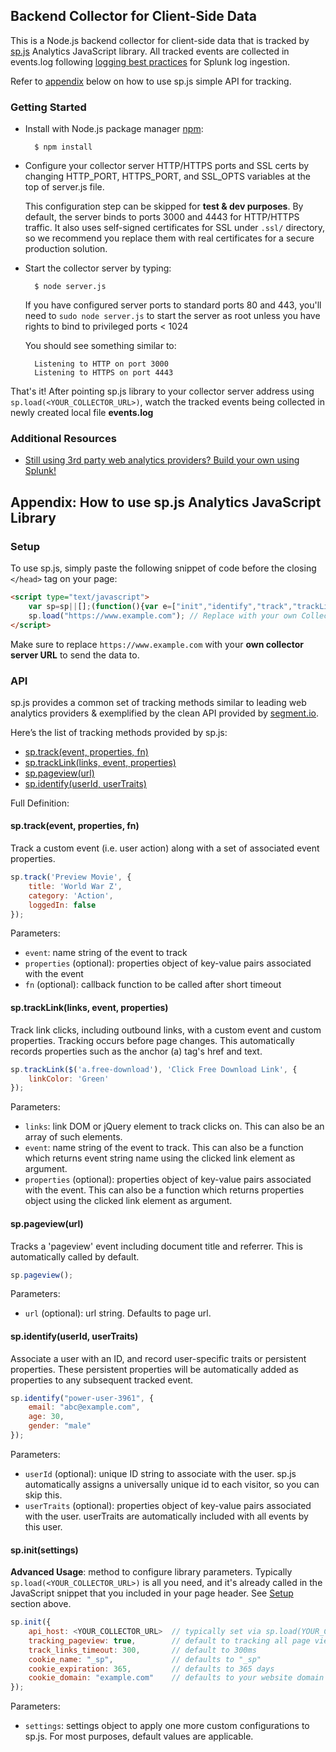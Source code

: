 ## Backend Collector for Client-Side Data
This is a Node.js backend collector for client-side data that is tracked by [sp.js](#appendix-how-to-use-spjs-analytics-javascript-library) Analytics JavaScript library.
All tracked events are collected in events.log following [logging best practices](http://dev.splunk.com/view/logging-best-practices/SP-CAAADP6) for Splunk log ingestion.

Refer to [appendix](#appendix-how-to-use-spjs-analytics-javascript-library) below on how to use sp.js simple API for tracking.

### Getting Started
* Install with Node.js package manager [npm](http://npmjs.org/):

        $ npm install

* Configure your collector server HTTP/HTTPS ports and SSL certs by changing HTTP_PORT, HTTPS_PORT, and SSL_OPTS variables at the top of server.js file.
	
	This configuration step can be skipped for **test & dev purposes**. By default, the server binds to ports 3000 and 4443 for HTTP/HTTPS traffic. It also uses self-signed certificates for SSL under `.ssl/` directory, so we recommend you replace them with real certificates for a secure production solution.

* Start the collector server by typing:

		$ node server.js
		
	If you have configured server ports to standard ports 80 and 443, you'll need to `sudo node server.js` to start the server as root unless you have rights to bind to privileged ports < 1024
	
	You should see something similar to:

    	Listening to HTTP on port 3000
    	Listening to HTTPS on port 4443

That's it!
After pointing sp.js library to your collector server address using `sp.load(<YOUR_COLLECTOR_URL>)`, watch the tracked events being collected in newly created local file **events.log**

### Additional Resources

* [Still using 3rd party web analytics providers? Build your own using Splunk!](http://blogs.splunk.com/2013/10/17/still-using-3rd-party-web-analytics-providers-build-your-own-using-splunk/)

## Appendix: How to use sp.js Analytics JavaScript Library
### Setup
To use sp.js, simply paste the following snippet of code before the closing `</head>` tag on your page:
```html
<script type="text/javascript">
    var sp=sp||[];(function(){var e=["init","identify","track","trackLink","pageview"],t=function(e){return function(){sp.push([e].concat(Array.prototype.slice.call(arguments,0)))}};for(var n=0;n<e.length;n++)sp[e[n]]=t(e[n])})(),sp.load=function(e,o){sp._endpoint=e;if(o){sp.init(o)};var t=document.createElement("script");t.type="text/javascript",t.async=!0,t.src=("https:"===document.location.protocol?"https://":"http://")+"d21ey8j28ejz92.cloudfront.net/analytics/v1/sp.min.js";var n=document.getElementsByTagName("script")[0];n.parentNode.insertBefore(t,n)};
    sp.load("https://www.example.com"); // Replace with your own Collector URL
</script>
```
Make sure to replace `https://www.example.com` with your **own collector server URL** to send the data to.

### API
sp.js provides a common set of tracking methods similar to leading web analytics providers & exemplified by the clean API provided by [segment.io](https://segment.io/libraries/analytics.js/).

Here’s the list of tracking methods provided by sp.js:

* [sp.track(event, properties, fn)](#sptrackevent-properties-fn)
* [sp.trackLink(links, event, properties)](#sptracklinklinks-event-properties)
* [sp.pageview(url)](#sppageviewurl)
* [sp.identify(userId, userTraits)](#spidentifyuserid-usertraits)

Full Definition:

#### sp.track(event, properties, fn)
Track a custom event (i.e. user action) along with a set of associated event properties.
```js
sp.track('Preview Movie', {
	title: 'World War Z',
	category: 'Action',
	loggedIn: false
});
```
Parameters:
* `event`: name string of the event to track
* `properties` (optional): properties object of key-value pairs associated with the event
* `fn` (optional): callback function to be called after short timeout

#### sp.trackLink(links, event, properties)
Track link clicks, including outbound links, with a custom event and custom properties. Tracking occurs before page changes. This automatically records properties such as the anchor (a) tag's href and text.
```js
sp.trackLink($('a.free-download'), 'Click Free Download Link', {
	linkColor: 'Green'
});
```
Parameters:
* `links`: link DOM or jQuery element to track clicks on. This can also be an array of such elements.
* `event`: name string of the event to track. This can also be a function which returns event string name using the clicked link element as argument.
* `properties` (optional): properties object of key-value pairs associated with the event. This can also be a function which returns properties object using the clicked link element as argument.

#### sp.pageview(url)
Tracks a 'pageview' event including document title and referrer. This is automatically called by default.
```js
sp.pageview();
```
Parameters:
* `url` (optional): url string. Defaults to page url.

#### sp.identify(userId, userTraits)
Associate a user with an ID, and record user-specific traits or persistent properties. These persistent properties will be automatically added as properties to any subsequent tracked event.
```js
sp.identify("power-user-3961", {
	email: "abc@example.com",
	age: 30,
	gender: "male"
});
```
Parameters:
* `userId` (optional): unique ID string to associate with the user. sp.js automatically assigns a universally unique id to each visitor, so you can skip this.
* `userTraits` (optional): properties object of key-value pairs associated with the user. userTraits are automatically included with all events by this user.

#### sp.init(settings)
**Advanced Usage**: method to configure library parameters. Typically `sp.load(<YOUR_COLLECTOR_URL>)` is all you need, and it's already called in the JavaScript snippet that you included in your page header. See [Setup](#setup) section above.
```js
sp.init({
	api_host: <YOUR_COLLECTOR_URL>	// typically set via sp.load(YOUR_COLLECTOR_URL)
	tracking_pageview: true,		// default to tracking all page views
	track_links_timeout: 300,		// default to 300ms
	cookie_name: "_sp",				// defaults to "_sp"
	cookie_expiration: 365,			// defaults to 365 days
	cookie_domain: "example.com"	// defaults to your website domain
});
```
Parameters:
* `settings`: settings object to apply one more custom configurations to sp.js. For most purposes, default values are applicable.


